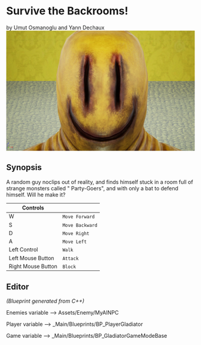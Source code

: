# Survive the Backrooms!
by Umut Osmanoglu and Yann Dechaux
![by Umut Osmanoglu and Yann Dechaux](Party_Goers.png)
## Synopsis
A random guy noclips out of reality, and finds himself stuck in a room full of strange monsters called " Party-Goers", and with only a bat to defend himself. Will he make it?

|     Controls     |                    		     |
|------------------|---------------------------------|
|W				   |`Move Forward`           		 |
|S				   |`Move Backward`          		 |
|D				   |`Move Right`					 |
|A				   |`Move Left`					     |
|Left Control	   |`Walk`						     |
|Left Mouse Button |`Attack`						 |
|Right Mouse Button|`Block`							 |

## Editor
*(Blueprint generated from C++)*

Enemies variable --> Assets/Enemy/MyAINPC 

Player variable --> _Main/Blueprints/BP_PlayerGladiator 

Game variable --> _Main/Blueprints/BP_GladiatorGameModeBase 
